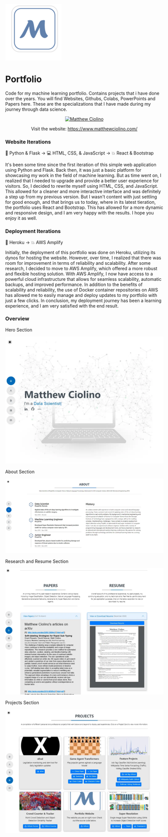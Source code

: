 ![](/public/assets/images/portfolio.webp)

# Portfolio

Code for my machine learning portfolio. Contains projects that i have done over the years. You will find Websites, Githubs, Colabs, PowerPoints and Papers here. These are the specializations that I have made during my journey through data science.

<center>

[![Matthew Ciolino](https://badgen.net/badge/Open-Matthew-Ciolino/Live/green?icon=terminal)](https://www.matthewciolino.com/)

Visit the website: https://www.matthewciolino.com/

</center>

### Website Iterations
🐍 Python & Flask → 💻 HTML, CSS, & JavaScript → 💥 React & Bootstrap 

 It's been some time since the first iteration of this simple web application using Python and Flask. Back then, it was just a basic platform for showcasing my work in the field of machine learning. But as time went on, I realized that I needed to upgrade and provide a better user experience for visitors. So, I decided to rewrite myself using HTML, CSS, and JavaScript. This allowed for a cleaner and more interactive interface and was definitely a step up from my previous version. But I wasn't content with just settling for good enough, and that brings us to today, where in its latest tieration, the portfolio uses React and Bootstrap. This has allowed for a more dynamic and responsive design, and I am very happy with the results. I hope you enjoy it as well.

### Deployment Iterations
🚀 Heroku → 💥 AWS Amplify 

Initially, the deployment of this portfolio was done on Heroku, utilizing its dynos for hosting the website. However, over time, I realized that there was room for improvement in terms of reliability and scalability. After some research, I decided to move to AWS Amplify, which offered a more robust and flexible hosting solution. With AWS Amplify, I now have access to a powerful cloud infrastructure that allows for seamless scalability, automatic backups, and improved performance. In addition to the benefits of scalability and reliability, the use of Docker container repositories on AWS has allowed me to easily manage and deploy updates to my portfolio with just a few clicks. In conclusion, my deployment journey has been a learning experience, and I am very satisfied with the end result.

### Overview

Hero Section

![](/public/assets/images/readme-hero.webp)

About Section

![](/public/assets/images/readme-about.webp)

Research and Resume Section

![](/public/assets/images/readme-resume.webp)

Projects Section

![](/public/assets/images/readme-projects.webp)
